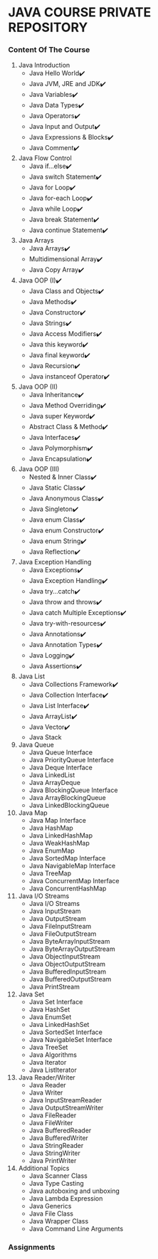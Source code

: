 # JAVA COURSE PRIVATE REPOSITORY
### Content Of The Course
1. Java Introduction
    - Java Hello World:heavy_check_mark:
    - Java JVM, JRE and JDK:heavy_check_mark:
    - Java Variables:heavy_check_mark:
    - Java Data Types:heavy_check_mark:
    - Java Operators:heavy_check_mark:
    - Java Input and Output:heavy_check_mark:
    - Java Expressions & Blocks:heavy_check_mark:
    - Java Comment:heavy_check_mark:
2. Java Flow Control
    - Java if...else:heavy_check_mark:
    - Java switch Statement:heavy_check_mark:
    - Java for Loop:heavy_check_mark:
    - Java for-each Loop:heavy_check_mark:
    - Java while Loop:heavy_check_mark:
    - Java break Statement:heavy_check_mark:
    - Java continue Statement:heavy_check_mark:
3. Java Arrays
    - Java Arrays:heavy_check_mark:
    - Multidimensional Array:heavy_check_mark:
    - Java Copy Array:heavy_check_mark:
4. Java OOP (I):heavy_check_mark:
    - Java Class and Objects:heavy_check_mark:
    - Java Methods:heavy_check_mark:
    - Java Constructor:heavy_check_mark:
    - Java Strings:heavy_check_mark:
    - Java Access Modifiers:heavy_check_mark:
    - Java this keyword:heavy_check_mark:
    - Java final keyword:heavy_check_mark:
    - Java Recursion:heavy_check_mark:
    - Java instanceof Operator:heavy_check_mark:
5. Java OOP (II)
    - Java Inheritance:heavy_check_mark:
    - Java Method Overriding:heavy_check_mark:
    - Java super Keyword:heavy_check_mark:
    - Abstract Class & Method:heavy_check_mark:
    - Java Interfaces:heavy_check_mark:
    - Java Polymorphism:heavy_check_mark:
    - Java Encapsulation:heavy_check_mark:
6. Java OOP (III)
    - Nested & Inner Class:heavy_check_mark:
    - Java Static Class:heavy_check_mark:
    - Java Anonymous Class:heavy_check_mark:
    - Java Singleton:heavy_check_mark:
    - Java enum Class:heavy_check_mark:
    - Java enum Constructor:heavy_check_mark:
    - Java enum String:heavy_check_mark:
    - Java Reflection:heavy_check_mark:
7. Java Exception Handling
    - Java Exceptions:heavy_check_mark:
    - Java Exception Handling:heavy_check_mark:
    - Java try...catch:heavy_check_mark:
    - Java throw and throws:heavy_check_mark:
    - Java catch Multiple Exceptions:heavy_check_mark:
    - Java try-with-resources:heavy_check_mark:
    - Java Annotations:heavy_check_mark:
    - Java Annotation Types:heavy_check_mark:
    - Java Logging:heavy_check_mark:
    - Java Assertions:heavy_check_mark:
8. Java List
    - Java Collections Framework:heavy_check_mark:
    - Java Collection Interface:heavy_check_mark:
    - Java List Interface:heavy_check_mark:
    - Java ArrayList:heavy_check_mark:
    - Java Vector:heavy_check_mark:
    - Java Stack
9. Java Queue
    - Java Queue Interface
    - Java PriorityQueue Interface
    - Java Deque Interface
    - Java LinkedList
    - Java ArrayDeque
    - Java BlockingQueue Interface
    - Java ArrayBlockingQueue
    - Java LinkedBlockingQueue
10. Java Map
    - Java Map Interface
    - Java HashMap
    - Java LinkedHashMap
    - Java WeakHashMap
    - Java EnumMap
    - Java SortedMap Interface
    - Java NavigableMap Interface
    - Java TreeMap
    - Java ConcurrentMap Interface
    - Java ConcurrentHashMap
11. Java I/O Streams
    - Java I/O Streams
    - Java InputStream
    - Java OutputStream
    - Java FileInputStream
    - Java FileOutputStream
    - Java ByteArrayInputStream
    - Java ByteArrayOutputStream
    - Java ObjectInputStream
    - Java ObjectOutputStream
    - Java BufferedInputStream
    - Java BufferedOutputStream
    - Java PrintStream
12. Java Set
    - Java Set Interface
    - Java HashSet
    - Java EnumSet
    - Java LinkedHashSet
    - Java SortedSet Interface
    - Java NavigableSet Interface
    - Java TreeSet
    - Java Algorithms
    - Java Iterator
    - Java ListIterator
13. Java Reader/Writer
    - Java Reader
    - Java Writer
    - Java InputStreamReader
    - Java OutputStreamWriter
    - Java FileReader
    - Java FileWriter
    - Java BufferedReader
    - Java BufferedWriter
    - Java StringReader
    - Java StringWriter
    - Java PrintWriter
14. Additional Topics
    - Java Scanner Class
    - Java Type Casting
    - Java autoboxing and unboxing
    - Java Lambda Expression
    - Java Generics
    - Java File Class
    - Java Wrapper Class
    - Java Command Line Arguments

### Assignments
